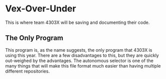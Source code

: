 # Vex-Over-Under
This is where team 4303X will be saving and documenting their code.

## The Only Program
This program is, as the name suggests, the only program that 4303X is using this year. 
There are a few disadvantages to this, but they are quickly out-weighed by the advantages.
The autonomous selector is one of the many things that will make this file format much easier than having multiple different repositories.

